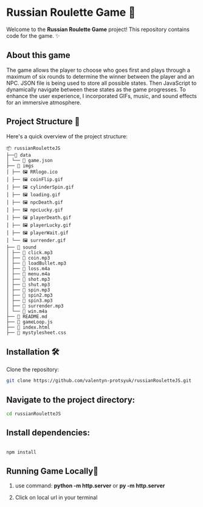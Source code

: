 # Russian Roulette Game 🤠

Welcome to the **Russian Roulette Game** project! This repository contains code for the game. ✨

## About this game

The game allows the player to choose who goes first and plays through a maximum of six rounds to determine the winner between the player and an NPC. JSON file is being used to store all possible states. Then JavaScript to dynamically navigate between these states as the game progresses. To enhance the user experience, I incorporated GIFs, music, and sound effects for an immersive atmosphere.

## Project Structure 📁

Here's a quick overview of the project structure:
```plaintext
📦 russianRouletteJS
├──📂 data
│ └── 📄 game.json
├── 📂 imgs
│ ├── 🖼️ RRlogo.ico
│ ├── 🖼️ coinFlip.gif
│ ├── 🖼️ cylinderSpin.gif
│ ├── 🖼️ loading.gif
│ ├── 🖼️ npcDeath.gif
│ ├── 🖼️ npcLucky.gif
│ ├── 🖼️ playerDeath.gif
│ ├── 🖼️ playerLucky.gif
│ ├── 🖼️ playerWait.gif
│ └── 🖼️ surrender.gif
├── 📂 sound
│ ├── 🎼 click.mp3
│ ├── 🎼 coin.mp3
│ ├── 🎼 loadBullet.mp3
│ ├── 🎼 loss.m4a
│ ├── 🎼 menu.m4a
│ ├── 🎼 shot.mp3
│ ├── 🎼 shut.mp3
│ ├── 🎼 spin.mp3
│ ├── 🎼 spin2.mp3
│ ├── 🎼 spin3.mp3
│ ├── 🎼 surrender.mp3
│ └── 🎼 win.m4a
├── 📄 README.md
├── 📄 gameLoop.js
├── 📄 index.html
├── 📄 mystylesheet.css

```


## Installation 🛠️

Clone the repository:
   ```sh
   git clone https://github.com/valentyn-protsyuk/russianRouletteJS.git
   ```
## Navigate to the project directory:



  ```sh
cd russianRouletteJS
 ```
## Install dependencies:

  ```sh

npm install
 ```

## Running Game Locally🚀
1) use command:
**python -m http.server**
or
**py -m http.server**

2) Click on local url in your terminal

